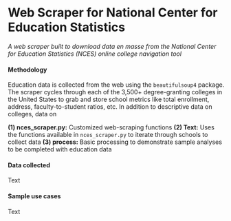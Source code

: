 # Web Scraper for National Center for Education Statistics
*A web scraper built to download data en masse from the National Center for Education Statistics (NCES) online college navigation tool*

#### Methodology
Education data is collected from the web using the `beautifulsoup4` package. The scraper cycles through each of the 3,500+ degree-granting colleges in the United States to grab and store school metrics like total enrollment, address, faculty-to-student ratios, etc. In addition to descriptive data on colleges, data on 

**(1) nces_scraper.py:** Customized web-scraping functions
**(2) Text:** Uses the functions available in `nces_scraper.py` to iterate through schools to collect data
**(3) process:** Basic processing to demonstrate sample analyses to be completed with education data

#### Data collected
Text

#### Sample use cases
Text
